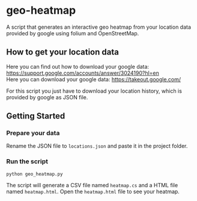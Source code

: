 # geo-heatmap

A script that generates an interactive geo heatmap from your location data provided by google using folium and OpenStreetMap.

## How to get your location data

Here you can find out how to download your google data: <https://support.google.com/accounts/answer/3024190?hl=en></br>
Here you can download your google data: <https://takeout.google.com/>

For this script you just have to download your location history, which is provided by google as JSON file.

## Getting Started

### Prepare your data

Rename the JSON file to `locations.json` and paste it in the project folder.

### Run the script
```
python geo_heatmap.py
```
The script will generate a CSV file named `heatmap.cs` and a HTML file named `heatmap.html`. Open the `heatmap.html` file to see your heatmap.
